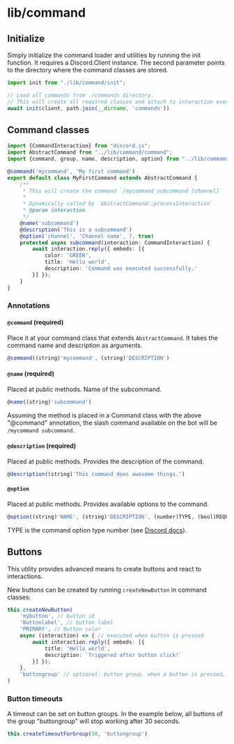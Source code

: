# lib/command

## Initialize

Simply initialize the command loader and utilities by running the init function.
It requires a Discord.Client instance. The second parameter points to the directory
where the command classes are stored.

```typescript
import init from "./lib/command/init";

// Load all commands from ./commands directory.
// This will create all required classes and attach to interaction events from Discord client.
await init(client, path.join(__dirname, 'commands'))
```

## Command classes

```typescript
import {CommandInteraction} from "discord.js";
import AbstractCommand from "../lib/command/command";
import {command, group, name, description, option} from "../lib/command/decorators";

@command('mycommand', 'My first command')
export default class MyFirstCommand extends AbstractCommand {
    /**
     * This will create the command `/mycommand subcommand [channel]`
     * 
     * Dynamically called by `AbstractCommand::processInteraction`
     * @param interaction
     */
    @name('subcommand')
    @description('This is a subcommand')
    @option('channel', 'Channel name', 7, true)
    protected async subcommand(interaction: CommandInteraction) {
        await interaction.reply({ embeds: [{
            color: 'GREEN',
            title: 'Hello world',
            description: 'Command was executed successfully.'
        }] });
    }
}
```

### Annotations

#### `@command` (**required**)

Place it at your command class that extends `AbstractCommand`.
It takes the command name and description as arguments.

```typescript
@command((string)'mycommand', (string)'DESCRIPTION')
```

#### `@name` (**required**)

Placed at public methods. Name of the subcommand.

```typescript
@name((string)'subcommand')
```

Assuming the method is placed in a Command class with the above "@command" annotation,
the slash command available on the bot will be `/mycommand subcommand`.

#### `@description` (**required**)

Placed at public methods. Provides the description of the command.

```typescript
@description((string)'This command does awesome things.')
```

#### `@option`

Placed at public methods. Provides available options to the command.

```typescript
@option((string)'NAME', (string)'DESCRIPTION', (number)TYPE, (bool)REQUIRED=false, (array)CHOICES=[])
```

TYPE is the command option type number (see [Discord docs](https://discord.com/developers/docs/interactions/application-commands#application-command-object-application-command-option-type)).

## Buttons

This utility provides advanced means to create buttons and react to interactions.

New buttons can be created by running `createNewButton` in command classes:

```typescript
this.createNewButton(
    'mybutton', // button id
    'Buttonlabel', // button label
    'PRIMARY', // Button color
    async (interaction) => { // executed when button is pressed
        await interaction.reply({ embeds: [{
            title: 'Hello world',
            description: `Triggered after button click!`
        }] });
    },
    'buttongroup' // optional: button group. when a button is pressed, other buttons in the same group are cleared as well
)
```

### Button timeouts

A timeout can be set on button groups.
In the example below, all buttons of the group "buttongroup" will stop working after 30 seconds.

```typescript
this.createTimeoutForGroup(30, 'buttongroup')
```
